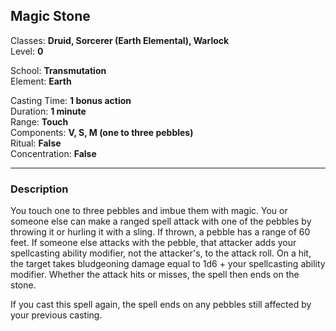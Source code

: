 ## Magic Stone

Classes: **Druid, Sorcerer (Earth Elemental), Warlock**  
Level: **0**  

School: **Transmutation**  
Element: **Earth**  

Casting Time: **1 bonus action**  
Duration: **1 minute**  
Range: **Touch**  
Components: **V, S, M (one to three pebbles)**  
Ritual: **False**  
Concentration: **False**  

------

### Description

You touch one to three pebbles and imbue them with magic. You or someone else can make a ranged spell attack with one of the pebbles by throwing it or hurling it with a sling. If thrown, a pebble has a range of 60 feet. If someone else attacks with the pebble, that attacker adds your spellcasting ability modifier, not the attacker's, to the attack roll. On a hit, the target takes bludgeoning damage equal to 1d6 + your spellcasting ability modifier. Whether the attack hits or misses, the spell then ends on the stone.

If you cast this spell again, the spell ends on any pebbles still affected by your previous casting.